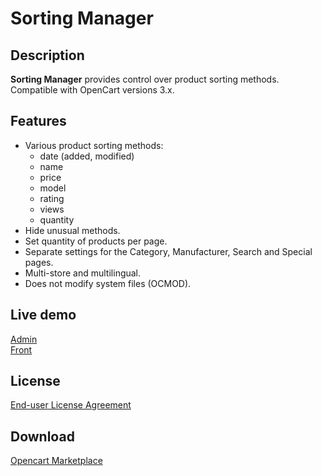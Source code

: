 # Sorting Manager

## Description
**Sorting Manager** provides control over product sorting methods.
Compatible with OpenCart versions 3.x.

## Features
* Various product sorting methods:
  - date (added, modified)
  - name
  - price
  - model
  - rating
  - views
  - quantity
* Hide unusual methods.
* Set quantity of products per page.
* Separate settings for the Category, Manufacturer, Search and Special pages.
* Multi-store and multilingual.
* Does not modify system files (OCMOD).

## Live demo
[Admin](http://ocmod.freevar.com/oc3020/a/admin/index.php?route=extension/module/sorting_manager)  
[Front](http://ocmod.freevar.com/oc3020/a)  

## License
[End-user License Agreement](https://raw.githubusercontent.com/ocmod-space/ocmod-sorting-manager/main/EULA.txt)

## Download
[Opencart Marketplace](https://www.opencart.com/index.php?route=marketplace/extension/info&extension_id=38651)
